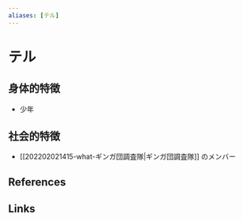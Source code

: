 ```yaml
---
aliases: [テル]
---
```

# テル

## 身体的特徴

- 少年

## 社会的特徴

- [[202202021415-what-ギンガ団調査隊|ギンガ団調査隊]] のメンバー

## References



## Links


